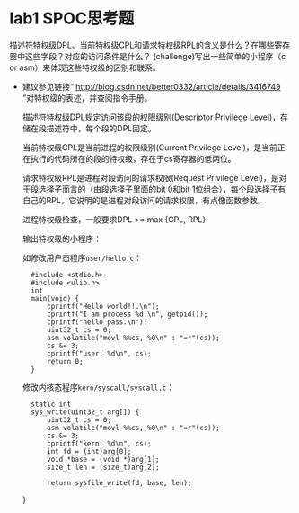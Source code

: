# lab1 SPOC思考题

描述符特权级DPL、当前特权级CPL和请求特权级RPL的含义是什么？在哪些寄存器中这些字段？对应的访问条件是什么？ (challenge)写出一些简单的小程序（c or asm）来体现这些特权级的区别和联系。
 
- 建议参见链接“ http://blog.csdn.net/better0332/article/details/3416749 ”对特权级的表述，并查阅指令手册。

	描述符特权级DPL规定访问该段的权限级别(Descriptor Privilege Level)，存储在段描述符中，每个段的DPL固定。

	当前特权级CPL是当前进程的权限级别(Current Privilege Level)，是当前正在执行的代码所在的段的特权级，存在于cs寄存器的低两位。

	请求特权级RPL是进程对段访问的请求权限(Request Privilege Level)，是对于段选择子而言的（由段选择子里面的bit 0和bit 1位组合），每个段选择子有自己的RPL，它说明的是进程对段访问的请求权限，有点像函数参数。

	进程特权级检查，一般要求DPL >= max {CPL, RPL}

	输出特权级的小程序：

	如修改用户态程序`user/hello.c`：

		#include <stdio.h>
		#include <ulib.h>
		int
		main(void) {
		    cprintf("Hello world!!.\n");
		    cprintf("I am process %d.\n", getpid());
		    cprintf("hello pass.\n");
		    uint32_t cs = 0;
		    asm volatile("movl %%cs, %0\n" : "=r"(cs));
		    cs &= 3;
		    cprintf("user: %d\n", cs); 
		    return 0;
		}

	修改内核态程序`kern/syscall/syscall.c`：

		static int
		sys_write(uint32_t arg[]) {
		    uint32_t cs = 0;
		    asm volatile("movl %%cs, %0\n" : "=r"(cs));
		    cs &= 3;
		    cprintf("kern: %d\n", cs); 
		    int fd = (int)arg[0];
		    void *base = (void *)arg[1];
		    size_t len = (size_t)arg[2];
		    
		    return sysfile_write(fd, base, len);
	
	}